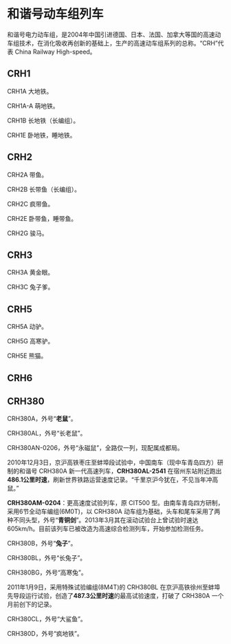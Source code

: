 # 和谐号动车组列车

和谐号电力动车组，是2004年中国引进德国、日本、法国、加拿大等国的高速动车组技术，在消化吸收再创新的基础上，生产的高速动车组系列的总称。“CRH”代表 China Railway High-speed。

## CRH1

CRH1A 大地铁。

CRH1A-A 萌地铁。

CRH1B 长地铁（长编组）。

CRH1E 卧地铁，睡地铁。

## CRH2

CRH2A 带鱼。

CRH2B 长带鱼（长编组）。

CRH2C 疯带鱼。

CRH2E 卧带鱼，睡带鱼。

CRH2G 骏马。

## CRH3

CRH3A 黄金眼。

CRH3C 兔子爹。

## CRH5

CRH5A 动驴。

CRH5G 高寒驴。

CRH5E 熊猫。

## CRH6

## CRH380

CRH380A，外号“**老鼠**”。

CRH380AL，外号“长老鼠”。

CRH380AN-0206，外号“永磁鼠”，全路仅一列，现配属成都局。

2010年12月3日，京沪高铁枣庄至蚌埠段试验中，中国南车（现中车青岛四方）研制的和谐号 CRH380A 新一代高速列车，**CRH380AL-2541** 在宿州东站附近跑出**486.1公里时速**，刷新世界铁路运营速度记录。“千里京沪今犹在，不见当年冲高鼠。”

**CRH380AM-0204**：更高速度试验列车，原 CIT500 型。由南车青岛四方研制，采用6节全动车编组(6M0T)，以 CRH380A 动车组为基础，头车和尾车采用了两种不同头型，外号“**青铜剑**”。2013年3月其在滚动试验台上曾试验时速达605km/h。目前该列车已被改造为高速综合检测列车，开始参加检测任务。

CRH380B，外号“**兔子**”。

CRH380BL，外号“长兔子”。

CRH380BG，外号“高寒兔”。

2011年1月9日，采用特殊试验编组(8M4T)的 CRH380BL 在京沪高铁徐州至蚌埠先导段运行试验，创造了**487.3公里时速**的最高试验速度，打破了 CRH380A 一个月前创下的记录。

CRH380CL，外号“大鲨鱼”。

CRH380D，外号“疯地铁”。

